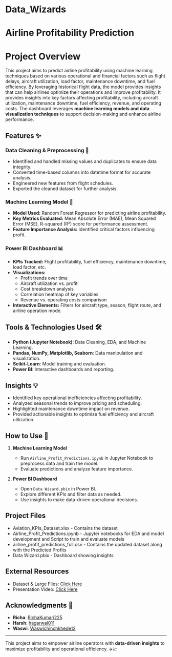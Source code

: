 # Data_Wizards
# Airline Profitability Prediction

# Project Overview

This project aims to predict airline profitability using machine learning techniques based on various operational and financial factors such as flight delays, aircraft utilization, load factor, maintenance downtime, and fuel efficiency. By leveraging historical flight data, the model provides insights that can help airlines optimize their operations and improve profitability. It provides insights into key factors affecting profitability, including aircraft utilization, maintenance downtime, fuel efficiency, revenue, and operating costs. The dashboard leverages **machine learning models and data visualization techniques** to support decision-making and enhance airline performance.

## Features ✨

### Data Cleaning & Preprocessing 🔧
- Identified and handled missing values and duplicates to ensure data integrity.
- Converted time-based columns into datetime format for accurate analysis.
- Engineered new features from flight schedules.
- Exported the cleaned dataset for further analysis.

### Machine Learning Model 🤖
- **Model Used:** Random Forest Regressor for predicting airline profitability.
- **Key Metrics Evaluated:** Mean Absolute Error (MAE), Mean Squared Error (MSE), R-squared (R²) score for performance assessment.
- **Feature Importance Analysis:** Identified critical factors influencing profit.

### Power BI Dashboard 📊
- **KPIs Tracked:** Flight profitability, fuel efficiency, maintenance downtime, load factor, etc.
- **Visualizations:**
  - Profit trends over time
  - Aircraft utilization vs. profit
  - Cost breakdown analysis
  - Correlation heatmap of key variables
  - Revenue vs. operating costs comparison
- **Interactive Elements:** Filters for aircraft type, season, flight route, and airline operation mode.

## Tools & Technologies Used 🛠️
- **Python (Jupyter Notebook)**: Data Cleaning, EDA, and Machine Learning.
- **Pandas, NumPy, Matplotlib, Seaborn**: Data manipulation and visualization.
- **Scikit-Learn**: Model training and evaluation.
- **Power BI**: Interactive dashboards and reporting.

## Insights 💡
- Identified key operational inefficiencies affecting profitability.
- Analyzed seasonal trends to improve pricing and scheduling.
- Highlighted maintenance downtime impact on revenue.
- Provided actionable insights to optimize fuel efficiency and aircraft utilization.

## How to Use 🚀
1. **Machine Learning Model**
   - Run `Airline_Profit_Predictions.ipynb` in Jupyter Notebook to preprocess data and train the model.
   - Evaluate predictions and analyze feature importance.

2. **Power BI Dashboard**
   - Open `Data Wizard.pbix` in Power BI.
   - Explore different KPIs and filter data as needed.
   - Use insights to make data-driven operational decisions.

## Project Files
- Aviation_KPIs_Dataset.xlsx - Contains the dataset 
- Airline_Profit_Predictions.ipynb - Jupyter notebooks for EDA and model development and Script to train and evaluate models
- airline_profit_predictions_full.csv - Contains the updated dataset along with the Predicted Profits
- Data Wizard.pbix - Dashboard showing insights

## External Resources
- Dataset & Large Files: [Click Here](https://docs.google.com/spreadsheets/d/19en0p7SS_7J9jsp25LVNPxLI9geGhnsj/edit?usp=sharing&ouid=107158980754860428562&rtpof=true&sd=true)
- Presentation Video: [Click Here](https://drive.google.com/file/d/1Vfe9aZAe-M0msqERG8GUOXKwtRpuZMdQ/view?usp=sharing)

## Acknowledgments 🙌
- **Richa**: [RichaKumari225](https://github.com/RichaKumari225)
- **Harsh**: [hagarwal011](https://github.com/hagarwal011)
- **Waswi**: [Waswichinchkhede12](https://github.com/Waswichinchkhede12)

---
This project aims to empower airline operators with **data-driven insights** to maximize profitability and operational efficiency. ✈️📈

